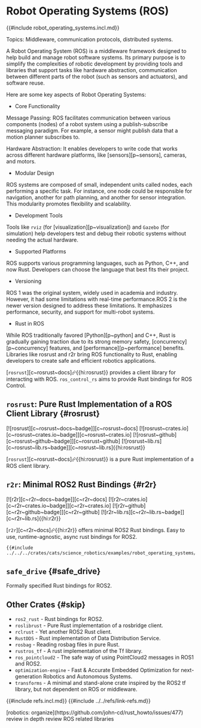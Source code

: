 # Robot Operating Systems (ROS)

{{#include robot_operating_systems.incl.md}}

Topics: Middleware, communication protocols, distributed systems.

A Robot Operating System (ROS) is a middleware framework designed to help build and manage robot software systems. Its primary purpose is to simplify the complexities of robotic development by providing tools and libraries that support tasks like hardware abstraction, communication between different parts of the robot (such as sensors and actuators), and software reuse.

Here are some key aspects of Robot Operating Systems:

- Core Functionality

Message Passing: ROS facilitates communication between various components (nodes) of a robot system using a publish-subscribe messaging paradigm. For example, a sensor might publish data that a motion planner subscribes to.

Hardware Abstraction: It enables developers to write code that works across different hardware platforms, like [sensors][p~sensors], cameras, and motors.

- Modular Design

ROS systems are composed of small, independent units called nodes, each performing a specific task. For instance, one node could be responsible for navigation, another for path planning, and another for sensor integration. This modularity promotes flexibility and scalability.

- Development Tools

Tools like `rviz` (for [visualization][p~visualization]) and `Gazebo` (for simulation) help developers test and debug their robotic systems without needing the actual hardware.

- Supported Platforms

ROS supports various programming languages, such as Python, C++, and now Rust. Developers can choose the language that best fits their project.

- Versioning

ROS 1 was the original system, widely used in academia and industry. However, it had some limitations with real-time performance.ROS 2 is the newer version designed to address these limitations. It emphasizes performance, security, and support for multi-robot systems.

- Rust in ROS

While ROS traditionally favored [Python][p~python] and C++, Rust is gradually gaining traction due to its strong memory safety, [concurrency][p~concurrency] features, and [performance][p~performance] benefits. Libraries like rosrust and r2r bring ROS functionality to Rust, enabling developers to create safe and efficient robotics applications.

[`rosrust`][c~rosrust~docs]⮳{{hi:rosrust}} provides a client library for interacting with ROS. `ros_control_rs` aims to provide Rust bindings for ROS Control.

## `rosrust`: Pure Rust Implementation of a ROS Client Library {#rosrust}

[![rosrust][c~rosrust~docs~badge]][c~rosrust~docs] [![rosrust~crates.io][c~rosrust~crates.io~badge]][c~rosrust~crates.io] [![rosrust~github][c~rosrust~github~badge]][c~rosrust~github] [![rosrust~lib.rs][c~rosrust~lib.rs~badge]][c~rosrust~lib.rs]{{hi:rosrust}}

[`rosrust`][c~rosrust~docs]⮳{{hi:rosrust}} is a pure Rust implementation of a ROS client library.

## `r2r`: Minimal ROS2 Rust Bindings {#r2r}

[![r2r][c~r2r~docs~badge]][c~r2r~docs] [![r2r~crates.io][c~r2r~crates.io~badge]][c~r2r~crates.io] [![r2r~github][c~r2r~github~badge]][c~r2r~github] [![r2r~lib.rs][c~r2r~lib.rs~badge]][c~r2r~lib.rs]{{hi:r2r}}

[`r2r`][c~r2r~docs]⮳{{hi:r2r}} offers minimal ROS2 Rust bindings. Easy to use, runtime-agnostic, async rust bindings for ROS2.

```rust,editable
{{#include ../../../crates/cats/science_robotics/examples/robot_operating_systems/robotics.rs:example}}
```

## `safe_drive` {#safe_drive}

Formally specified Rust bindings for ROS2.

## Other Crates {#skip}

- `ros2_rust` - Rust bindings for ROS2.
- `roslibrust` - Pure Rust implementation of a rosbridge client.
- `rclrust` - Yet another ROS2 Rust client.
- `RustDDS` - Rust implementation of Data Distribution Service.
- `rosbag` - Reading rosbag files in pure Rust.
- `rustros_tf` - A rust implementation of the Tf library.
- `ros_pointcloud2` - The safe way of using PointCloud2 messages in ROS1 and ROS2.
- `optimization-engine` - Fast & Accurate Embedded Optimization for next-generation Robotics and Autonomous Systems.
- `transforms` - A minimal and stand-alone crate inspired by the ROS2 tf library, but not dependent on ROS or middleware.

{{#include refs.incl.md}}
{{#include ../../refs/link-refs.md}}

<div class="hidden">
[robotics: organize](https://github.com/john-cd/rust_howto/issues/477)
review in depth
review ROS related libraries
</div>
